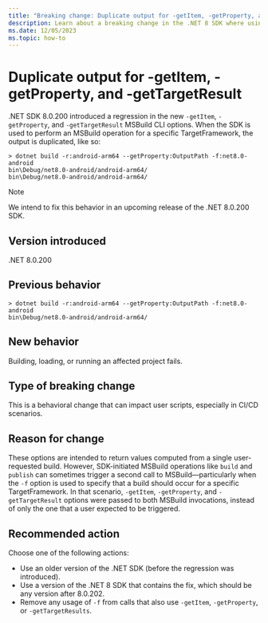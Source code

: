 ```yaml
---
title: "Breaking change: Duplicate output for -getItem, -getProperty, and -getTargetResult"
description: Learn about a breaking change in the .NET 8 SDK where using property, item, and result-returning MSBuild flags in combination with a framework-specific build causes duplicate output of the requested properties, items, and results.
ms.date: 12/05/2023
ms.topic: how-to
---
```

# Duplicate output for -getItem, -getProperty, and -getTargetResult

.NET SDK 8.0.200 introduced a regression in the new `-getItem`, `-getProperty`, and `-getTargetResult` MSBuild CLI options. When the SDK is used to perform an MSBuild operation for a specific TargetFramework, the output is duplicated, like so:

```terminal
> dotnet build -r:android-arm64 --getProperty:OutputPath -f:net8.0-android
bin\Debug/net8.0-android/android-arm64/
bin\Debug/net8.0-android/android-arm64/
```

> [!NOTE]
> We intend to fix this behavior in an upcoming release of the .NET 8.0.200 SDK.

## Version introduced

.NET 8.0.200

## Previous behavior

```terminal
> dotnet build -r:android-arm64 --getProperty:OutputPath -f:net8.0-android
bin\Debug/net8.0-android/android-arm64/
```

## New behavior

Building, loading, or running an affected project fails.

## Type of breaking change

This is a behavioral change that can impact user scripts, especially in CI/CD scenarios.

## Reason for change

These options are intended to return values computed from a single user-requested build. However, SDK-initiated MSBuild operations like `build` and `publish` can sometimes trigger a second call to MSBuild&mdash;particularly when the `-f` option is used to specify that a build should occur for a specific TargetFramework. In that scenario, `-getItem`, `-getProperty`, and `-getTargetResult` options were passed to both MSBuild invocations, instead of only the one that a user expected to be triggered.

## Recommended action

Choose one of the following actions:

- Use an older version of the .NET SDK (before the regression was introduced).
- Use a version of the .NET 8 SDK that contains the fix, which should be any version after 8.0.202.
- Remove any usage of `-f` from calls that also use `-getItem`, `-getProperty`, or `-getTargetResults`.
